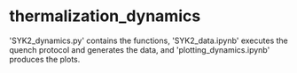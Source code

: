 # thermalization_dynamics
'SYK2_dynamics.py' contains the functions, 'SYK2_data.ipynb' executes the quench protocol and generates the data, and 'plotting_dynamics.ipynb' produces the plots.

